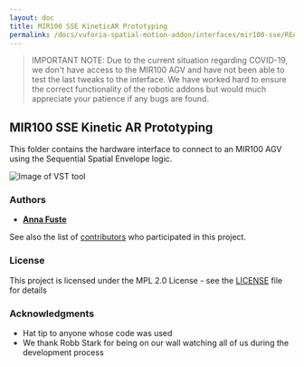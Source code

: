 ```yaml
---
layout: doc
title: MIR100 SSE KineticAR Prototyping
permalink: /docs/vuforia-spatial-motion-addon/interfaces/mir100-sse/README
---
```


> IMPORTANT NOTE: Due to the current situation regarding COVID-19, we don't have access to the MIR100 AGV and have not been able to test the last tweaks to the interface. We have worked hard to ensure the correct functionality of the robotic addons but would much appreciate your patience if any bugs are found.


## MIR100 SSE Kinetic AR Prototyping

This folder contains the hardware interface to connect to an MIR100 AGV using the Sequential Spatial Envelope logic.

![Image of VST tool](../../resources/gif/mir-sse.gif)

### Authors

* **[Anna Fuste](https://github.com/afustePTC)**

See also the list of [contributors](https://github.com/your/project/contributors) who participated in this project.

### License

This project is licensed under the MPL 2.0 License - see the [LICENSE](../../LICENSE) file for details

### Acknowledgments

* Hat tip to anyone whose code was used
* We thank Robb Stark for being on our wall watching all of us during the development process
